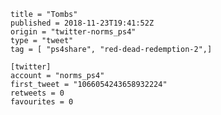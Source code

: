 ```
title = "Tombs"
published = 2018-11-23T19:41:52Z
origin = "twitter-norms_ps4"
type = "tweet"
tag = [ "ps4share", "red-dead-redemption-2",]

[twitter]
account = "norms_ps4"
first_tweet = "1066054243658932224"
retweets = 0
favourites = 0
```

<p class='image'><img src='https://mnf.m17s.net/2018/11/23/DstirsoW0AAqYOl.jpg' alt=''></p>

